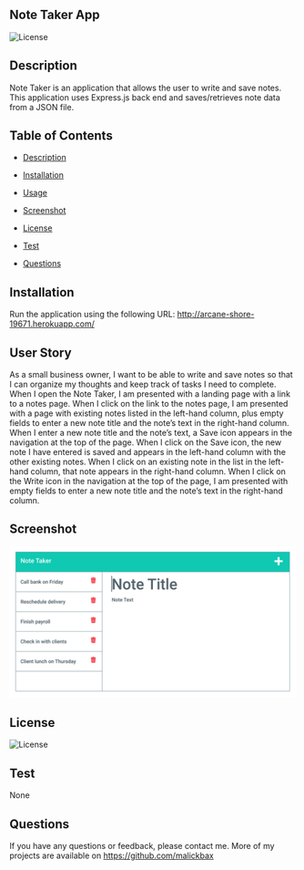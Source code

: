 
## Note Taker App
![License](https://img.shields.io/badge/License-none-blue.svg)

## Description
Note Taker is an application that allows the user to write and save notes. This application uses Express.js back end and saves/retrieves note data from a JSON file.

## Table of Contents
- [Description](#description)
- [Installation](#installation)
- [Usage](#usage)
- [Screenshot](#screenshot)
- [License](#license)
- [Test](#test)

- [Questions](#questions)

## Installation
Run the application using the following URL: http://arcane-shore-19671.herokuapp.com/ 

## User Story
As a  small business owner, I want to be able to write and save notes so that I can organize my thoughts and keep track of tasks I need to complete.
When I open the Note Taker, I am presented with a landing page with a link to a notes page.
When I click on the link to the notes page, I am presented with a page with existing notes listed in the left-hand column, plus empty fields to enter a new note title and the note’s text in the right-hand column.
When I enter a new note title and the note’s text, a Save icon appears in the navigation at the top of the page.
When I click on the Save icon, the new note I have entered is saved and appears in the left-hand column with the other existing notes.
When I click on an existing note in the list in the left-hand column, that note appears in the right-hand column.
When I click on the Write icon in the navigation at the top of the page, I am presented with empty fields to enter a new note title and the note’s text in the right-hand column.

## Screenshot
![Screenshot](public/assets/css/Screenshot.png)

## License
![License](https://img.shields.io/badge/License-none-blue.svg)

## Test
None

## Questions
If you have any questions or feedback, please contact me. More of my projects are available on https://github.com/malickbax

